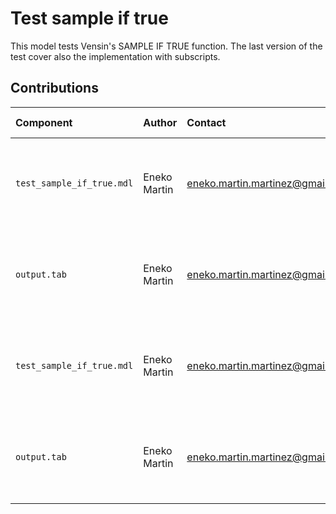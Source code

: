 Test sample if true
===================

This model tests Vensin's SAMPLE IF TRUE function. The last version of the test cover also the implementation with subscripts.


Contributions
-------------

| Component                 | Author       | Contact                         | Date     | Software Version                                     |
|:------------------------- |:------------ |:------------------------------- |:-------- |:---------------------------------------------------- |
| `test_sample_if_true.mdl` | Eneko Martin | eneko.martin.martinez@gmail.com | 12/03/20 | Vensim DSS for Windows 7.3.4 single precision (x32)  |
| `output.tab `             | Eneko Martin | eneko.martin.martinez@gmail.com | 12/03/20 | Vensim DSS for Windows 7.3.4 single precision (x32)  |
| `test_sample_if_true.mdl` | Eneko Martin | eneko.martin.martinez@gmail.com | 01/13/21 | Vensim DSS for Windows 7.3.4 single precision (x32)  |
| `output.tab `             | Eneko Martin | eneko.martin.martinez@gmail.com | 01/13/21 | Vensim DSS for Windows 7.3.4 single precision (x32)  |
